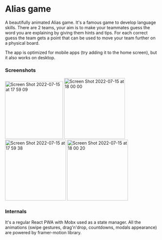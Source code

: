 # Alias game

A beautifully animated Alias game. It's a famous game to develop language skills. There are 2 teams, your aim is to make your teammates guess the word you are explaining by giving them hints and tips. For each correct guess the team gets a point that can be used to  move your team further on a physical board.

The app is optimized for mobile apps (try adding it to the home screen), but it also works on desktop.

### Screenshots

<div float="left">

<img width="190" alt="Screen Shot 2022-07-15 at 17 59 09" src="https://user-images.githubusercontent.com/22447849/179250850-8b5b3c86-7718-484a-bd96-5bfbde74ce0b.png">
<img width="200" alt="Screen Shot 2022-07-15 at 18 00 00" src="https://user-images.githubusercontent.com/22447849/179250890-051d2a10-4fe4-47c4-b8d8-5855bafd549e.png"><img width="200" alt="Screen Shot 2022-07-15 at 17 59 38" src="https://user-images.githubusercontent.com/22447849/179250926-e380e51d-429f-41a1-b0f1-8537fbc274ac.png">
<img width="200" alt="Screen Shot 2022-07-15 at 18 00 20" src="https://user-images.githubusercontent.com/22447849/179251066-d0b51fce-99a8-4a13-aab2-ff25c7840f4d.png">

### Internals

It's a regular React PWA with Mobx used as a state manager. All the animations (swipe gestures, drag'n'drop, countdowns, modals appearance) are powered by framer-motion library.


